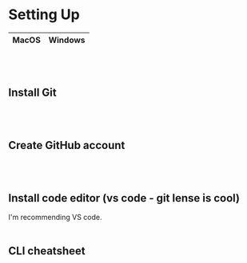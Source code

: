 # Setting Up


MacOS | Windows
------- | -------
<br>
<br>

## Install Git

<br>
<br>

## Create GitHub account

<br>
<br>

## Install code editor (vs code - git lense is cool)
I'm recommending VS code. 
<br>
<br>

## CLI cheatsheet